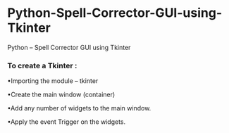 # Python-Spell-Corrector-GUI-using-Tkinter
Python – Spell Corrector GUI using Tkinter

### To create a Tkinter :

•Importing the module – tkinter

•Create the main window (container)

•Add any number of widgets to the main window.

•Apply the event Trigger on the widgets.
